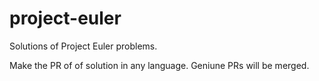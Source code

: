 # project-euler
Solutions of Project Euler problems.

Make the PR of of solution in any language. Geniune PRs will be merged. 
